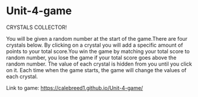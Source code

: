 # Unit-4-game

CRYSTALS COLLECTOR!


You will be given a random number at the start of the game.There are four crystals below. By clicking on a crystal you will add a specific amount of points to your total score.You win the game by matching your total score to random number, you lose the game if your total score goes above the random number.
The value of each crystal is hidden from you until you click on it.	Each time when the game starts, the game will change the values of each crystal.


Link to game: https://calebreed1.github.io/Unit-4-game/